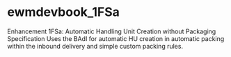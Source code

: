 # ewmdevbook_1FSa
Enhancement 1FSa: Automatic Handling Unit Creation without Packaging Specification
Uses the BAdI for automatic HU creation in automatic packing within the inbound delivery and simple custom packing rules.
